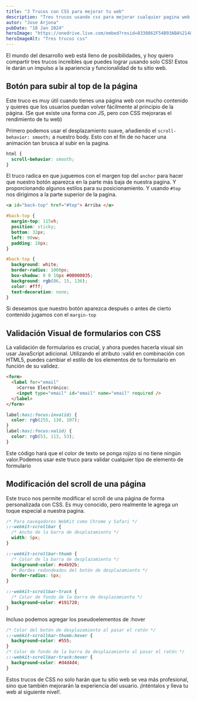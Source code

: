 ```yaml
---
title: "3 Trucos con CSS para mejorar tu web"
description: "Tres trucos usando css para mejorar cualquier pagina web."
autor: "Jose Arjona"
pubDate: "18 Jan 2024"
heroImage: "https://onedrive.live.com/embed?resid=8330862F54B93ABA%21484&authkey=%21AJyrxDsqXvQQ7cY&width=1680&height=945"
heroImageAlt: "Tres trucos css"
---
```


El mundo del desarrollo web está lleno de posibilidades, y hoy quiero compartir tres trucos increíbles que puedes lograr ¡usando solo CSS! Estos le darán un impulso a la apariencia y funcionalidad de tu sitio web.

## Botón para subir al top de la página

Este truco es muy útil cuando tienes una página web con mucho contenido y quieres que los usuarios puedan volver fácilmente al principio de la página. (Se que existe una forma con JS, pero con CSS mejoraras el rendimiento de tu web)

Primero podemos usar el desplazamiento suave, añadiendo el `scroll-behavior: smooth;` a nuestro body. Esto con el fin de no hacer una animación tan brusca al subir en la pagina.

```css
html {
  scroll-behavior: smooth;
}
```

El truco radica en que juguemos con el margen top del `anchor` para hacer que nuestro botón aparezca en la parte más baja de nuestra pagina. Y proporcionando algunos estilos para su posicionamiento. Y usando `#top` nos dirigimos a la parte superior de la pagina.

```html
<a id="back-top" href="#top"> Arriba </a>
```

```css
#back-top {
  margin-top: 115vh;
  position: sticky;
  bottom: 32px;
  left: 90vw;
  padding: 10px;
}

#back-top {
  background: white;
  border-radius: 1000px;
  box-shadow: 0 0 10px #00000035;
  background: rgb(86, 15, 136);
  color: #fff;
  text-decoration: none;
}
```

Si deseamos que nuestro botón aparezca después o antes de cierto contenido jugamos con el `margin-top`

## Validación Visual de formularios con CSS

La validación de formularios es crucial, y ahora puedes hacerla visual sin usar JavaScript adicional. Utilizando el atributo :valid en combinación con HTML5, puedes cambiar el estilo de los elementos de tu formulario en función de su validez.

```html
<form>
  <label for="email"
    >Correo Electrónico:
    <input type="email" id="email" name="email" required />
  </label>
</form>
```

```css
label:has(:focus:invalid) {
  color: rgb(255, 130, 107);
}
label:has(:focus:valid) {
  color: rgb(53, 113, 53);
}
```

Este código hará que el color de texto se ponga rojizo si no tiene ningún valor.Podemos usar este truco para validar cualquier tipo de elemento de formulario

## Modificación del scroll de una página

Este truco nos permite modificar el scroll de una página de forma personalizada con CSS. Es muy conocido, pero realmente le agrega un toque especial a nuestra pagina.

```css
/* Para navegadores WebKit como Chrome y Safari */
::-webkit-scrollbar {
  /* Ancho de la barra de desplazamiento */
  width: 5px;
}

::-webkit-scrollbar-thumb {
  /* Color de la barra de desplazamiento */
  background-color: #e4b92b;
  /* Bordes redondeados del botón de desplazamiento */
  border-radius: 6px;
}

::-webkit-scrollbar-track {
  /* Color de fondo de la barra de desplazamiento */
  background-color: #191720;
}
```

Incluso podemos agregar los pseudoelementos de :hover

```css
/* Color del botón de desplazamiento al pasar el ratón */
::-webkit-scrollbar-thumb:hover {
  background-color: #555;
}
/* Color de fondo de la barra de desplazamiento al pasar el ratón */
::-webkit-scrollbar-track:hover {
  background-color: #d4d4d4;
}
```

Estos trucos de CSS no solo harán que tu sitio web se vea más profesional, sino que también mejorarán la experiencia del usuario. ¡Inténtalos y lleva tu web al siguiente nivel!.
